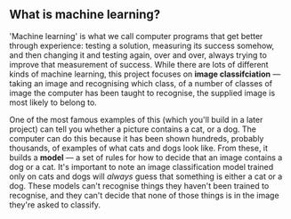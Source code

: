 ## What is machine learning?

'Machine learning' is what we call computer programs that get better through experience: testing a solution, measuring its success somehow, and then changing it and testing again, over and over, always trying to improve that measurement of success. While there are lots of different kinds of machine learning, this project focuses on **image classifciation** — taking an image and recognising which class, of a number of classes of image the computer has been taught to recognise, the supplied image is most likely to belong to.

One of the most famous examples of this (which you'll build in a later project) can tell you whether a picture contains a cat, or a dog. The computer can do this because it has been shown hundreds, probably thousands, of examples of what cats and dogs look like. From these, it builds a **model** — a set of rules for how to decide that an image contains a dog or a cat. It's important to note an image classification model trained only on cats and dogs will *always* guess that something is either a cat or a dog. These models can't recognise things they haven't been trained to recognise, and they can't decide that none of those things is in the image they're asked to classify.